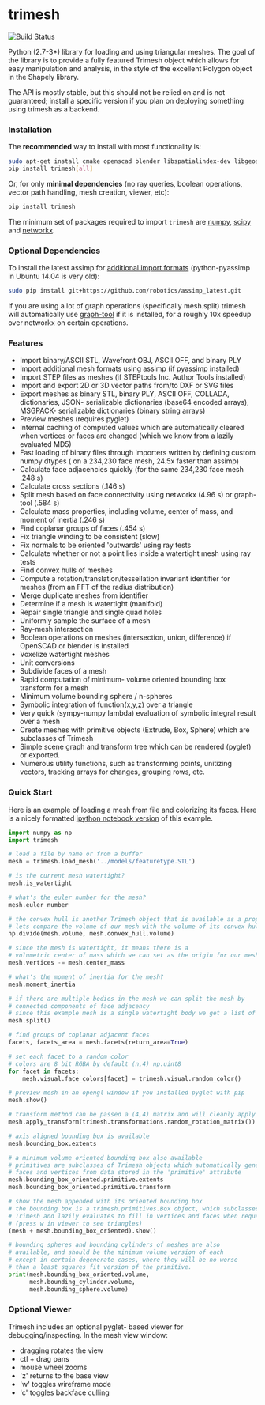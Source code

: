 # trimesh #
[![Build Status](https://travis-ci.org/mikedh/trimesh.svg?branch=master)](https://travis-ci.org/mikedh/trimesh)

Python (2.7-3*) library for loading and using triangular meshes. The goal of the library is to provide a fully featured Trimesh object which allows for easy manipulation and analysis, in the style of the excellent Polygon object in the Shapely library.

The API is mostly stable, but this should not be relied on and is not guaranteed; install a specific version if you plan on deploying something using trimesh as a backend.

### Installation ###

The **recommended** way to install with most functionality is:
```bash
sudo apt-get install cmake openscad blender libspatialindex-dev libgeos-dev
pip install trimesh[all]
```

Or, for only **minimal dependencies** (no ray queries, boolean operations, vector path handling, mesh creation, viewer, etc):

```bash
pip install trimesh
```

The minimum set of packages required to import `trimesh` are
[numpy](http://www.numpy.org/), [scipy](http://www.scipy.org/) and [networkx](https://networkx.github.io/). 

### Optional Dependencies ###

To install the latest assimp for [additional import formats](http://www.assimp.org/main_features_formats.html) (python-pyassimp in Ubuntu 14.04 is very old):

```bash
sudo pip install git+https://github.com/robotics/assimp_latest.git
```

If you are using a lot of graph operations (specifically mesh.split) trimesh will automatically use [graph-tool](https://graph-tool.skewed.de/download) if it is installed, for a roughly 10x speedup over networkx on certain operations.


### Features ###

* Import binary/ASCII STL, Wavefront OBJ, ASCII OFF, and binary PLY
* Import additional mesh formats using assimp (if pyassimp installed)
* Import STEP files as meshes (if STEPtools Inc. Author Tools installed)
* Import and export 2D or 3D vector paths from/to DXF or SVG files
* Export meshes as binary STL, binary PLY, ASCII OFF, COLLADA, dictionaries, JSON- serializable dictionaries (base64 encoded arrays), MSGPACK- serializable dictionaries (binary string arrays)
* Preview meshes (requires pyglet)
* Internal caching of computed values which are automatically cleared when vertices or faces are changed (which we know from a lazily evaluated MD5)
* Fast loading of binary files through importers written by defining custom numpy dtypes ( on a 234,230 face mesh, 24.5x faster than assimp)
* Calculate face adjacencies quickly (for the same 234,230 face mesh .248 s)
* Calculate cross sections (.146 s)
* Split mesh based on face connectivity using networkx (4.96 s) or graph-tool (.584 s)
* Calculate mass properties, including volume, center of mass, and moment of inertia (.246 s)
* Find coplanar groups of faces (.454 s)
* Fix triangle winding to be consistent (slow)
* Fix normals to be oriented 'outwards' using ray tests
* Calculate whether or not a point lies inside a watertight mesh using ray tests
* Find convex hulls of meshes
* Compute a rotation/translation/tessellation invariant identifier for meshes (from an FFT of the radius distribution)
* Merge duplicate meshes from identifier
* Determine if a mesh is watertight (manifold)
* Repair single triangle and single quad holes
* Uniformly sample the surface of a mesh
* Ray-mesh intersection
* Boolean operations on meshes (intersection, union, difference) if OpenSCAD or blender is installed
* Voxelize watertight meshes
* Unit conversions
* Subdivide faces of a mesh
* Rapid computation of minimum- volume oriented bounding box transform for a mesh
* Minimum volume bounding sphere / n-spheres
* Symbolic integration of function(x,y,z) over a triangle
* Very quick (sympy-numpy lambda) evaluation of symbolic integral result over a mesh 
* Create meshes with primitive objects (Extrude, Box, Sphere) which are subclasses of Trimesh
* Simple scene graph and transform tree which can be rendered (pyglet) or exported.
* Numerous utility functions, such as transforming points, unitizing vectors, tracking arrays for changes, grouping rows, etc.

### Quick Start ###

Here is an example of loading a mesh from file and colorizing its faces. Here is a nicely formatted
[ipython notebook version](http://github.com/mikedh/trimesh/blob/master/examples/quick_start.ipynb) of this example.


```python
import numpy as np
import trimesh

# load a file by name or from a buffer
mesh = trimesh.load_mesh('../models/featuretype.STL')

# is the current mesh watertight?
mesh.is_watertight

# what's the euler number for the mesh?
mesh.euler_number

# the convex hull is another Trimesh object that is available as a property
# lets compare the volume of our mesh with the volume of its convex hull
np.divide(mesh.volume, mesh.convex_hull.volume)

# since the mesh is watertight, it means there is a
# volumetric center of mass which we can set as the origin for our mesh
mesh.vertices -= mesh.center_mass

# what's the moment of inertia for the mesh?
mesh.moment_inertia

# if there are multiple bodies in the mesh we can split the mesh by
# connected components of face adjacency
# since this example mesh is a single watertight body we get a list of one mesh
mesh.split()

# find groups of coplanar adjacent faces
facets, facets_area = mesh.facets(return_area=True)

# set each facet to a random color
# colors are 8 bit RGBA by default (n,4) np.uint8
for facet in facets:
    mesh.visual.face_colors[facet] = trimesh.visual.random_color()

# preview mesh in an opengl window if you installed pyglet with pip
mesh.show()

# transform method can be passed a (4,4) matrix and will cleanly apply the transform
mesh.apply_transform(trimesh.transformations.random_rotation_matrix())

# axis aligned bounding box is available
mesh.bounding_box.extents

# a minimum volume oriented bounding box also available
# primitives are subclasses of Trimesh objects which automatically generate
# faces and vertices from data stored in the 'primitive' attribute
mesh.bounding_box_oriented.primitive.extents
mesh.bounding_box_oriented.primitive.transform

# show the mesh appended with its oriented bounding box
# the bounding box is a trimesh.primitives.Box object, which subclasses
# Trimesh and lazily evaluates to fill in vertices and faces when requested
# (press w in viewer to see triangles)
(mesh + mesh.bounding_box_oriented).show()

# bounding spheres and bounding cylinders of meshes are also
# available, and should be the minimum volume version of each
# except in certain degenerate cases, where they will be no worse
# than a least squares fit version of the primitive.
print(mesh.bounding_box_oriented.volume, 
      mesh.bounding_cylinder.volume,
      mesh.bounding_sphere.volume)

```

### Optional Viewer ###

Trimesh includes an optional pyglet- based viewer for debugging/inspecting. In the mesh view window:

* dragging rotates the view
* ctl + drag pans
* mouse wheel zooms
* 'z' returns to the base view 
* 'w' toggles wireframe mode
* 'c' toggles backface culling

